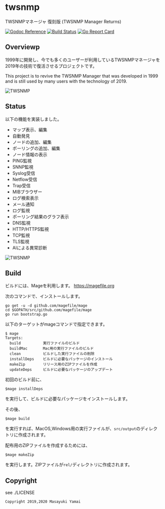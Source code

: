 # twsnmp
TWSNMPマネージャ 復刻版
(TWSNMP Manager Returns)

[![Godoc Reference](https://godoc.org/github.com/twsnmp/twsnmp/src?status.svg)](http://godoc.org/github.com/twsnmp/twsnmp/src)
[![Build Status](https://travis-ci.org/twsnmp/twsnmp.svg?branch=master)](https://travis-ci.org/twsnmp/twsnmp)
[![Go Report Card](https://goreportcard.com/badge/twsnmp/twsnmp)](https://goreportcard.com/report/twsnmp/twsnmp)

## Overviewp

1999年に開発し、今でも多くのユーザーが利用しているTWSNMPマネージャを2019年の技術で復活させるプロジェクトです。

This project is to revive the TWSNMP Manager that was developed in 1999 and is still used by many users with the technology of 2019.

![TWSNMP](http://www.twise.co.jp/img/twsnmp_title.jpg)

## Status

以下の機能を実装しました。

* マップ表示、編集
* 自動発見
* ノードの追加、編集
* ポーリングの追加、編集
* ノード情報の表示
* PING監視
* SNNP監視
* Syslog受信
* Netflow受信
* Trap受信
* MIBブラウザー
* ログ検索表示
* メール通知
* ログ監視
* ポーリング結果のグラフ表示
* DNS監視
* HTTP/HTTPS監視
* TCP監視
* TLS監視
* AIによる異常診断


![TWSNMP](https://assets.st-note.com/production/uploads/images/15118776/picture_pc_9d8f9c01141ab53f0c72ec1384cb36c4.png)

## Build


ビルドには、Mageを利用します。
https://magefile.org

次のコマンドで、インストールします。

```
go get -u -d github.com/magefile/mage
cd $GOPATH/src/github.com/magefile/mage
go run bootstrap.go
```

以下のターゲットがmageコマンドで指定できます。

```
$ mage
Targets:
  build          実行ファイルのビルド
  buildMac       Mac用の実行ファイルのビルド
  clean          ビルドした実行ファイルの削除
  installDeps    ビルドに必要なパッケージのインストール
  makeZip        リリース用のZIPファイルを作成
  updateDeps     ビルドに必要なパッケージのアップデート
```

初回のビルド前に、
```
$mage installDeps
```
を実行して、ビルドに必要なパッケージをインストールします。

その後、
```
$mage build
```
を実行すれば、MacOS,Windows用の実行ファイルが、`src/output`のディレクトリに作成されます。

配布用のZIPファイルを作成するためには、
```
$mage makeZip
```
を実行します。ZIPファイルが`rel/`ディレクトリに作成されます。

## Copyright

see ./LICENSE

```
Copyright 2019,2020 Masayuki Yamai
```
